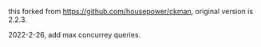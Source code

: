 this forked from https://github.com/housepower/ckman, original version is 2.2.3.


2022-2-26, add max concurrey queries.

